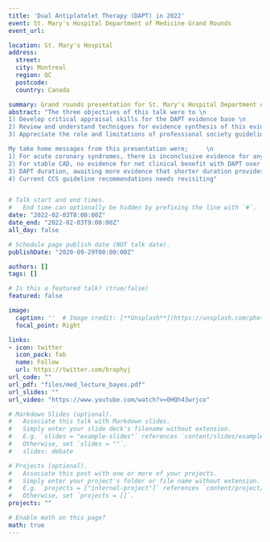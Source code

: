 ```yaml
---
title: 'Dual Antiplatelet Therapy (DAPT) in 2022'
event: St. Mary's Hospital Department of Medicine Grand Rounds
event_url: 

location: St. Mary's Hospital
address:
  street: 
  city: Montreal
  region: QC
  postcode:  
  country: Canada

summary: Grand rounds presentation for St. Mary's Hospital Department of Medicine.
abstract: "The three objectives of this talk were to \n
1) Develop critical appraisal skills for the DAPT evidence base \n
2) Review and understand techniques for evidence synthesis of this evidence base \n
3) Appreciate the role and limitations of professional society guideline processes   \n

My take home messages from this presentation were;     \n   
1) For acute coronary syndromes, there is inconclusive evidence for any net clinical superiority between different DAPT regimes, but big cost differences do exist  \n 
2) For stable CAD, no evidence for net clinical benefit with DAPT over ASA alone\n
3) DAPT duration, awaiting more evidence that shorter duration provides equivalent benefit, but may be considered for those at very high bleeding risk \n
4) Current CCS guideline recommendations needs revisiting"     


# Talk start and end times.
#   End time can optionally be hidden by prefixing the line with `#`.
date: "2022-02-03T8:00:00Z"
date_end: "2022-02-03T9:00:00Z"
all_day: false

# Schedule page publish date (NOT talk date).
publishDate: "2020-09-29T00:00:00Z"

authors: []
tags: []

# Is this a featured talk? (true/false)
featured: false

image:
  caption: ''  # Image credit: [**Unsplash**](https://unsplash.com/photos/bzdhc5b3Bxs)
  focal_point: Right

links:
- icon: twitter
  icon_pack: fab
  name: Follow
  url: https://twitter.com/brophyj
url_code: ""
url_pdf: "files/med_lecture_bayes.pdf"
url_slides: ""
url_video: "https://www.youtube.com/watch?v=0HQh43wrjco"

# Markdown Slides (optional).
#   Associate this talk with Markdown slides.
#   Simply enter your slide deck's filename without extension.
#   E.g. `slides = "example-slides"` references `content/slides/example-slides.md`.
#   Otherwise, set `slides = ""`.
#   slides: debate

# Projects (optional).
#   Associate this post with one or more of your projects.
#   Simply enter your project's folder or file name without extension.
#   E.g. `projects = ["internal-project"]` references `content/project/deep-learning/index.md`.
#   Otherwise, set `projects = []`.
projects: ""

# Enable math on this page?
math: true
---
```

